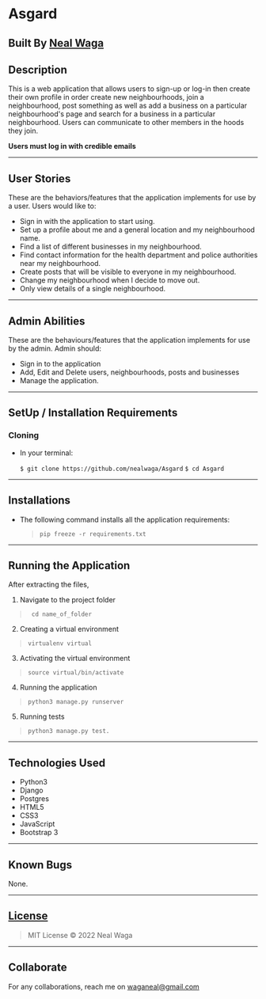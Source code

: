 # Asgard

## Built By [Neal Waga](https://github.com/nealwaga/)

## Description
This is a web application that allows users to sign-up or log-in then create their own profile in order create new neighbourhoods, join a neighbourhood, post something as well as add a business on a particular neighbourhood's page and search for a business in a particular neighbourhood.
Users can communicate to other members in the hoods they join.

**Users must log in with credible emails**
***

## User Stories
These are the behaviors/features that the application implements for use by a user.
Users would like to:
* Sign in with the application to start using.
* Set up a profile about me and a general location and my neighbourhood name.
* Find a list of different businesses in my neighbourhood.
* Find contact information for the health department and police authorities near my neighbourhood.
* Create posts that will be visible to everyone in my neighbourhood.
* Change my neighbourhood when I decide to move out.
* Only view details of a single neighbourhood.
***
## Admin Abilities
These are the behaviours/features that the application implements for use by the admin.
Admin should:
* Sign in to the application
* Add, Edit and Delete users, neighbourhoods, posts and businesses
* Manage the application.
***

## SetUp / Installation Requirements
### Cloning
* In your terminal:

    `$ git clone https://github.com/nealwaga/Asgard`
    `$ cd Asgard`
---
## Installations
* The following command installs all the application requirements:
    >``pip freeze -r requirements.txt``
---
## Running the Application
After extracting the files, 
1. Navigate to the project folder
>`` cd name_of_folder`` 
2. Creating a virtual environment
>``virtualenv virtual``
3. Activating the virtual environment
>``source virtual/bin/activate``
4. Running the application
>``python3 manage.py runserver``
5. Running tests
> ``python3 manage.py test.``
***

## Technologies Used
* Python3
* Django
* Postgres
* HTML5  
* CSS3
* JavaScript
* Bootstrap 3
***

## Known Bugs
None.
***

## [License](https://github.com/nealwaga/Asgard/blob/master/LICENSE)
> MIT License &copy; 2022 Neal Waga
***

## Collaborate
For any collaborations, reach me on waganeal@gmail.com
